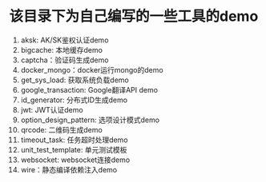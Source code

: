 # 该目录下为自己编写的一些工具的demo
1. aksk: AK/SK鉴权认证demo
2. bigcache: 本地缓存demo
3. captcha：验证码生成demo
4. docker_mongo：docker运行mongo的demo
5. get_sys_load: 获取系统负载demo
6. google_transaction: Google翻译API demo
7. id_generator: 分布式ID生成demo
8. jwt: JWT认证demo
9. option_design_pattern: 选项设计模式demo
10. qrcode: 二维码生成demo
11. timeout_task: 任务超时处理demo
12. unit_test_template: 单元测试模板
13. websocket: websocket连接demo
14. wire：静态编译依赖注入demo
